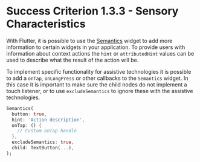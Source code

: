 # Success Criterion 1.3.3 - Sensory Characteristics

With Flutter, it is possible to use the [Semantics](https://api.flutter.dev/flutter/widgets/Semantics-class.html) widget to add more information to certain widgets in your application. To provide users with information about context actions the `hint` or `attributedHint` values can be used to describe what the result of the action will be.

To implement specific functionality for assistive technologies it is possible to add a `onTap`, `onLongPress` or other callbacks to the `Semantics` widget. In this case it is important to make sure the child nodes do not implement a touch listener, or to use `excludeSemantics` to ignore these with the assistive technologies.

```dart
Semantics(
  button: true,
  hint: 'Action description',
  onTap: () {
    // Custom onTap handle
  },
  excludeSemantics: true,
  child: TextButton(...),
);
```
